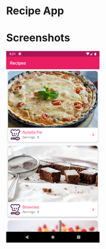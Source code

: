 # Recipe App

# Screenshots
<img src="https://raw.githubusercontent.com/csovan/recipe/master/screenshots/Screenshot-1.png" width="50%">

